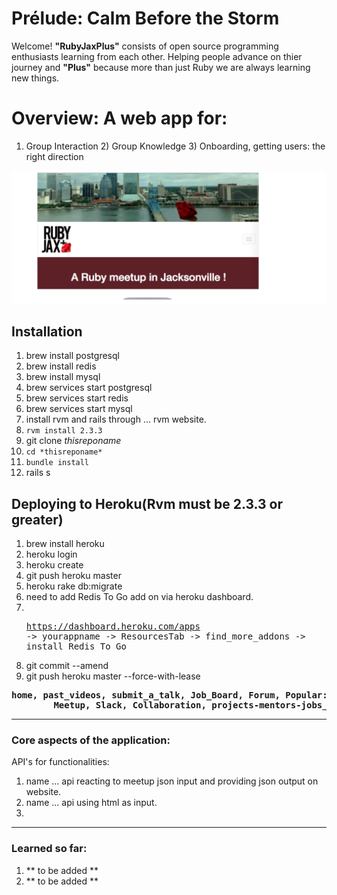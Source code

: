 # Prélude: Calm Before the Storm
Welcome! <b>"RubyJaxPlus"</b> consists of open source programming enthusiasts learning from each other. Helping people advance on thier journey and <b>"Plus"</b> because more than just Ruby we are always learning new things.

# Overview: A web app for: 
1) Group Interaction 2) Group Knowledge 3) Onboarding, getting users: the right direction

![RubyJax](https://raw.githubusercontent.com/michaeldimmitt/RubyJax.org/master/app/assets/images/readme_banner.png)

## Installation

1) brew install postgresql
2) brew install redis
3) brew install mysql
4) brew services start postgresql
5) brew services start redis
6) brew services start mysql
7) install rvm and rails through ... rvm website.
8) ```rvm install 2.3.3```
9) git clone *thisreponame*
10) ```cd *thisreponame*```
11) ```bundle install```
12) rails s

## Deploying to Heroku(Rvm must be 2.3.3 or greater)
1) brew install heroku
2) heroku login 
3) heroku create
4) git push heroku master
5) heroku rake db:migrate
6) need to add Redis To Go add on via heroku dashboard.
7) <br><pre>https://dashboard.heroku.com/apps -> yourappname -> ResourcesTab -> find_more_addons -> install Redis To Go</pre>
8) git commit --amend
9) git push heroku master --force-with-lease

<pre><b>home, past_videos, submit_a_talk, Job_Board, Forum, Popular:TIL's-Blogs-Conferences </b>
 		<b>Meetup, Slack, Collaboration, projects-mentors-jobs_via_int_companies</pre></b>
<hr>

### Core aspects of the application:
API's for functionalities:
1) name ... api reacting to meetup json input and providing json output on website.
2) name ... api using html as input.
3) 
<hr>

### Learned so far:
1) ** to be added **
2) ** to be added **

